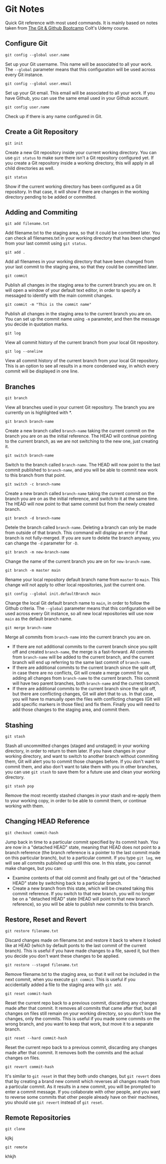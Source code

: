 # Git Notes

Quick Git reference with most used commands. It is mainly based on notes taken from [The Git & Github Bootcamp](https://www.udemy.com/course/git-and-github-bootcamp/) Colt's Udemy course.

## Configure Git

```
git config --global user.name
```
Set up your Git username. This name will be associated to all your work. The `--global` parameter means that this configuration will be used across every Git instance.

```
git config --global user.email
```
Set up your Git email. This email will be associated to all your work. If you have Github, you can use the same email used in your Github account.

```
git config user.name
```
Check up if there is any name configured in Git.

## Create a Git Repository

```
git init
```
Create a new Git repository inside your current working directory. You can use `git status` to make sure there isn't a Git repository configured yet. If you create a Git repository inside a working directory, this will apply in all child directories as well.

```
git status
```
Show if the current working directory has been configured as a Git repository. In that case, it will show if there are changes in the working directory pending to be added or committed.

## Adding and Commiting

```
git add filename.txt
```
Add filename.txt to the staging area, so that it could be committed later. You can check all filenames.txt in your working directory that has been changed from your last commit using `git status`.

```
git add .
```
Add all filenames in your working directory that have been changed from your last commit to the staging area, so that they could be committed later.

```
git commit
```
Publish all changes in the staging area to the current branch you are on. It will open a window of your default text editor, in order to specify a messaged to identify with the main commit changes.

```
git commit -m "This is the commit name"
```
Publish all changes in the staging area to the current branch you are on. You can set up the commit name using `-m` parameter, and then the message you decide in quotation marks.

```
git log
```
View all commit history of the current branch from your local Git repository.

```
git log --oneline
```
View all commit history of the current branch from your local Git repository. This is an option to see all results in a more condensed way, in which every commit will be displayed in one line.

## Branches

```
git branch
```
View all branches used in your current Git repository. The branch you are currently on is highlighted with *.

```
git branch branch-name
```
Create a new branch called `branch-name` taking the current commit on the branch you are on as the initial reference. The HEAD will continue pointing to the current branch, as we are not switching to the new one, just creating it.

```
git switch branch-name
```
Switch to the branch called `branch-name`. The HEAD will now point to the last commit published to `branch-name`, and you will be able to commit new work to this branch from that point.

```
git switch -c branch-name
```
Create a new branch called `branch-name` taking the current commit on the branch you are on as the initial reference, and switch to it at the same time. The HEAD will now point to that same commit but from the newly created branch.

```
git branch -d branch-name
```
Detele the branch called `branch-name`. Deleting a branch can only be made from outside of that branch. This command will display an error if that branch is not fully-merged. If you are sure to delete the branch anyway, you can change the `-d` parameter for `-D`.

```
git branch -m new-branch-name
```
Change the name of the current branch you are on for `new-branch-name`.

```
git branch -m master main
```
Rename your local repository default branch name from `master` to `main`. This change will not apply to other local repositories, just the current one.

```
git config --global init.defaultBranch main
```
Change the local Git default branch name to `main`, in order to follow the Github criteria. The `--global` parameter means that this configuration will be used across every Git instance, so all new local repositories will use now `main` as the default branch name.

```
git merge branch-name
```
Merge all commits from `branch-name` into the current branch you are on. 
- If there are not additional commits to the current branch since you split off and created `branch-name`, the merge is a fast-forward. All commits from `branch-name` will be added to the current branch, and the current branch will end up referring to the same last commit of `branch-name`.
- If there are additional commits to the current branch since the split off, in case there are no conflicts, Git will create a merge commit for us, adding all changes from `branch-name` to the current branch. This commit will have two parent branches, both `branch-name` and the current branch.
- If there are additional commits to the current branch since the split off, but there are conflicting changes, Git will alert that to us. In that case, you will have to manually open the files with conflicting changes (Git will add specific markers in those files) and fix them. Finally you will need to add those changes to the staging area, and commit them.

## Stashing

```
git stash
```
Stash all uncommitted changes (staged and unstaged) in your working directory, in order to return to them later. If you have changes in your working directory, and want to switch to another branch without commiting them, Git will alert you to commit those changes before. If you don't want to commit them, and also don't want to take them with you in other branches, you can use `git stash` to save them for a future use and clean your working directory.

```
git stash pop
```
Remove the most recently stashed changes in your stash and re-apply them to your working copy, in order to be able to commit them, or continue working with them.

## Changing HEAD Reference

```
git checkout commit-hash
```
Jump back in time to a particular commit specified by its commit hash. You are now in a "detached HEAD" state, meaning that HEAD does not point to a branch reference (the branch reference is a pointer to the last commit made on this particular branch), but to a particular commit. If you type `git log`, we will see all commits published up until this one. In this state, you cannot make changes, but you can:
- Examine contents of that old commit and finally get out of the "detached HEAD" state by switching back to a particular branch.
- Create a new branch from this state, which will be created taking this commit reference. If you switch to that new branch, you will no longer be on a "detached HEAD" state (HEAD will point to that new branch reference), so you will be able to publish new commits to this branch.

## Restore, Reset and Revert

```
git restore filename.txt
```
Discard changes made on filename.txt and restore it back to where it looked like at HEAD (which by default ponts to the last commit of the current branch). This is useful if you have made changes to a file, saved it, but then you decide you don't want these changes to be applied.

```
git restore --staged filename.txt
```
Remove filename.txt to the staging area, so that it will not be included in the next commit, when you execute `git commit`. This is useful if you accidentally added a file to the staging area with `git add`.

```
git reset commit-hash
```
Reset the current repo back to a previous commit, discarding any changes made after that commit. It removes all commits that came after that, but all changes on files still remain on your working directory, so you don't lose the changes, only the commits. This is useful if you made some commits on the wrong branch, and you want to keep that work, but move it to a separate branch.

```
git reset --hard commit-hash
```
Reset the current repo back to a previous commit, discarding any changes made after that commit. It removes both the commits and the actual changes on files.

```
git revert commit-hash
```
It's similar to `git reset` in that they both undo changes, but `git revert` does that by creating a brand new commit which reverses all changes made from a particular commit. As it results in a new commit, you will be prompted to enter a commit message. If you collaborate with other people, and you want to reverse some commits that other people already have on their machines, you should use `git revert` instead of `git reset`. 

## Remote Repositories

```
git clone 
```
kjlkj

```
git remote
```
khkjh

